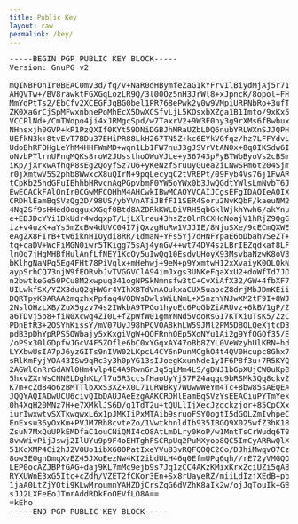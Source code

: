 ```yaml
---
title: Public Key
layout: raw
permalink: /key/
---
```

<pre>
-----BEGIN PGP PUBLIC KEY BLOCK-----
Version: GnuPG v2

mQINBFOnIr0BEAC0mv3d/fq/v+NaR0dHBymfeZaG1kYFrvIlBiydMjAj5r71bdQh
AHQVTw+/BV8rawktFGXGqLozLR9Q/3l00Oz5nH3JrWl8+xJpncK/8opol+FHy3ri
MmYdPtTs2/EbCfv2XCEGFJqBG0bel1PR768ePwk2y0w9VMpiURPNbRo+3ufTUjBL
ZK0XaGrCjSpMFwxnbnePoMhEcX5DwXCSfvLjL5KOsxbXZga1B1Imto/9xKx5AY1p
VCCPlNd+/CmTWopo4ji4xJRMgcSpd/w7TaxrV2+9W3F0ny3g9rXMs6fBwbuxgD0t
NHnsxjh0GVP+kP1PzQXIf0KYt59DNiDGBJhMRaUZbLDQ6nubYRLWXnSJJQPHocn1
UEfkN3k+8tvEvT7BDu37EHiPR88LkH267TN5Z+kc6EYkVGfqz/hz7LFFYdvLu5WT
UdoBhRFOHgLeYhM4HHFWmMD+wqn1Lb1FW7nuJ3gJSVrVtAN0x+8q0IKSdw6IT5OH
oNvbPTlrnUFnqMQKs8roW2JUssthoOWuVJLe+y36743pFyBTWbByoVs2cBSm8GFq
iKp/jXrxwAfhqP8sEg2QoyfSz7U6+yKeNzfSruuyGuea2iLNwSPm6t204SjmLaV4
r0jXmtwV5S2phb8WwxcX8uQIrN+9pqLecyqC2tVREPt/09Fyb4Vs76j1FwARAQAB
tCpKb25hdGFuIEhhbHRvcnAgPGpvbmF0YW5oYWx0b3JwQGdtYWlsLmNvbT6JAj8E
EwECACkFAlOnIr0CGwMFCQHhM4AHCwkIBwMCAQYVCAIJCgsEFgIDAQIeAQIXgAAK
CRDHlEamBqSVzQg2D/98US/ybYVnATiJBfFI1SER4Soru2NvKQbF/kaeuNM2x9kh
4Nq2Sf9sHHedOoqguxXGqf0Btd8AZDRkKWLDiVRH5qbGklWjkhYwh6/akYnuTW0x
e+EDJDcYYi1DkUdr4wdqxpT/LjLXlreu43hsZz0lnRCXHdNoajV1hRjZ9QgGX/om
iz+v4uzK+aYs5mZcBw4dUVC04I7jQxzgHuRw1VJJIE/8NjuSXe/9cECmQXWEPEVh
eAgZX8FIrB+tw6iknHIOydi8RR/1dmaN+YFs5Yj7dHNFYpaE6bDbahVSeZT+qJFH
tq+caDV+WcFiMGN0iwr5TKigg75sAj4ynGV++wt74DV4szLBrIEZqdkaf8LFx9Jf
lnOq7jHgMHBfHulAnfLfNEY1KcOy5uIwQg10EsdvUHoyX93MsvbaNzwK8oV3u9hg
bKlhgNaNPq5Eg4FHt78PiVqlx+mHehwj+9eM+p9YxmtwH12xXvaiyK0QLQkN3jRd
aypSrhCQ73njW9fEORvbJvTVGGVClA94imJxgs3UNKeFqaXxU2+doWfTd7JOqw28
n2bwtkeGe50PCu8M2xwpuq341ogNPSkNmnsfw3tC+CvXiAfX32/GW+4fbXF7a2zW
UILwkfSX/YZX3duQ2qHWGr4YIhXBTdVnAOukxaCUX5uaocZ8drjMbJDmKEiiCbkC
DQRTpyK9ARAA2mqzhxPpfaq4VODWsDwlsWiLNmL+X5nzhYNJwXM2tF9I+8WJjLIE
2NslOHzLXB/ZuX5gzv74s2IWkbA9TPGo1hyoEc6PqGbZiARUvz+6kBV1gP/ZJxcz
a6TDVj5o8+fiN0Xcwq4ZI0L+fZpWfW01gmYNNd5VqoRsG17KTXiuTsK5/ZzCso/U
PDnEfR3+2OSYhKissY/mV07UyJ98hPCVOA8khLW59JMl2PM5DBOLQeXjtcD39wkP
pdB3pDhYpRPS5QWbajy5xKxgiVgW+QQFRnhQEp5XqNYu1Ai2g9YfQGQf35/EZo6T
/oPSx30lGDpfwJGcV4F5ZOfle6bC0xYGqxAY47oBb8ZYL0VeWzyhUlKRN+hd7PPS
LYXbwUsIA7pJ6yzGITs9nIVW02LKpcL4CY6nPunMCghO4t4QV0Hcupc8Ghx7Gwpq
sRlKmFyjYOA43ISw9qRc3y3h0pYG13sIJoegKxunNde1yIF6P8f3u+7R5KYQWErw
2AGWlCnRrGdAWl0Hm4vlp4E4A9RwnGnJq5qLMm4LS/gDNJ1b6pXUjCW0uKpBhwca
5hxvZXrWsCNNELDghKL/l7u5R3ccsfHaoUyYj57FZ4aqqu9bRSMk3Qq8ckvZZjmr
K7m+cZd84o6zBMTTlbXxS3XZ+X0L71uRWBky7WUwwWeYm4Tc+8bw85sAEQEAAYkC
JQQYAQIADwUCU6civQIbDAUJAeEzgAAKCRDHlEamBqSVzYsEEACiuPYTmYekWCs9
0h4XqH20MNz7H+e7XMklJS6D/g1TdT2u+tQULlIjXecJzgckzjor+85CpCXx2IUw
iurIwxwtvSXTkwqwxL6x1pJMKIiPxMTAib9sruoFSY0ogtI5dGQLZmIvhpeCTM9d
EnExsu36yOxKm+PVJM7Rh8cvteZo/1VwtkhnldIb935IBGQ9X025wfZ3hK18dzIF
ZsuN7MxQuUPkEMDfaC1ouCNiQNI4cO8AtLmDLry0KoP/w1MntTsCrWudq6T9PihM
8vwWivPijJswj2IlUYu9p9F4oEHTghFSCRpUq2PuMXyoo8QC5ImCyARRwQlXXzDn
51KcXMP4Ci2hJ2V0Uo1ibX60OPatIxeYVu83vRQFQOQC2Co/DJhiMwqvO7Czv5Vx
8ow3EOgnDmqXvEZ45JXoEezNw4KI2ibdULH46q0EfmUPq6qh//rE72yVMGQOml+r
LEP0ocAZJBPfGAG+daj9KL7mMc9ejb9s7Jq1zCC4AKzKMixKrxZciUZi5qA8eqVj
RYXUWnE3xG5Itc+cZdh/VZET2fCKor3En+Sx8rUayeRZ/miiLdIzjXEdB+pbWA6e
1jaA0LtZjYOti9KLwMroumnYAHZDjCrsZqG6dVZhK8aIk2w/ojJqTouIk+GBSvSS
sJJ2LXFeEoJTmrAddRDkFoOEVfLO8A==
=kEho
-----END PGP PUBLIC KEY BLOCK-----
</pre>

